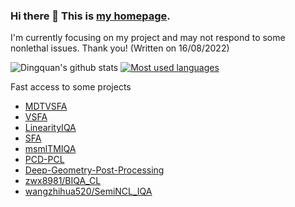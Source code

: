 ### Hi there 👋 This is [my homepage](https://lidq92.github.io).

I'm currently focusing on my project and may not respond to some nonlethal issues. Thank you! (Written on 16/08/2022)

<!--
**lidq92/lidq92** is a ✨ _special_ ✨ repository because its `README.md` (this file) appears on your GitHub profile.

Here are some ideas to get you started:

- 🔭 I’m currently working on ...
- 🌱 I’m currently learning ...
- 👯 I’m looking to collaborate on ...
- 🤔 I’m looking for help with ...
- 💬 Ask me about ...
- 📫 How to reach me: ...
- 😄 Pronouns: ...
- ⚡ Fun fact: ...
-->

![Dingquan's github stats](https://github-readme-stats.vercel.app/api?username=lidq92&bg_color=30,e96443,904e95&title_color=fff&text_color=fff&icon_color=fff&show_icons=true&count_private=true)
[![Most used languages](https://github-readme-stats.vercel.app/api/top-langs/?username=lidq92&layout=compact)](https://github.com/anuraghazra/github-readme-stats)

Fast access to some projects
- [MDTVSFA](https://github.com/lidq92/MDTVSFA)
- [VSFA](https://github.com/lidq92/VSFA)
- [LinearityIQA](https://github.com/lidq92/LinearityIQA)
- [SFA](https://github.com/lidq92/SFA)
- [msmlTMIQA](https://github.com/lidq92/msmlTMIQA)
- [PCD-PCL](https://github.com/lidq92/PCD-PCL)
- [Deep-Geometry-Post-Processing](https://github.com/lidq92/Deep-Geometry-Post-Processing)
- [zwx8981/BIQA_CL](https://github.com/zwx8981/BIQA_CL)
- [wangzhihua520/SemiNCL_IQA](https://github.com/wangzhihua520/SemiNCL_IQA)
